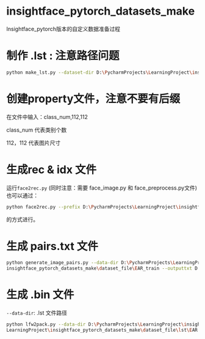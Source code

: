 # insightface_pytorch_datasets_make

Insightface_pytorch版本的自定义数据准备过程

# 制作 .lst : 注意路径问题

```bash
python make_lst.py --dataset-dir D:\PycharmProjects\LearningProject\insightface_pytorch_datasets_make\EAR_train --list-file D:\PycharmProjects\LearningProject\insightface_pytorch_datasets_make\lst\train.lst --img-ext '.bmp'
```

# 创建property文件，注意不要有后缀

在文件中输入：class_num,112,112

class_num 代表类别个数

112，112 代表图片尺寸

# 生成rec & idx 文件

运行`face2rec.py` (同时注意：需要 face_image.py 和 face_preprocess.py文件)
也可以通过：

```bash
python face2rec.py --prefix D:\PycharmProjects\LearningProject\insightface_pytorch_datasets_make\dataset_file\lst --root D:\PycharmProjects\LearningProject\insightface_pytorch_datasets_make\dataset_file\EAR_train 
```
的方式进行。

# 生成 pairs.txt 文件

```bash
python generate_image_pairs.py --data-dir D:\PycharmProjects\LearningProject\
insightface_pytorch_datasets_make\dataset_file\EAR_train --outputtxt D:\PycharmProjects\LearningProject\insightface_pytorch_datasets_make\dataset_file\lst\pairs.txt
```

# 生成 .bin 文件

`--data-dir`: .lst 文件路径

```bash
python lfw2pack.py --data-dir D:\PycharmProjects\LearningProject\insightface_pytorch_datasets_make\dataset_file\lst --output D:\PycharmProjects\
LearningProject\insightface_pytorch_datasets_make\dataset_file\lst\EAR.bin --num-samepairs 11000

```